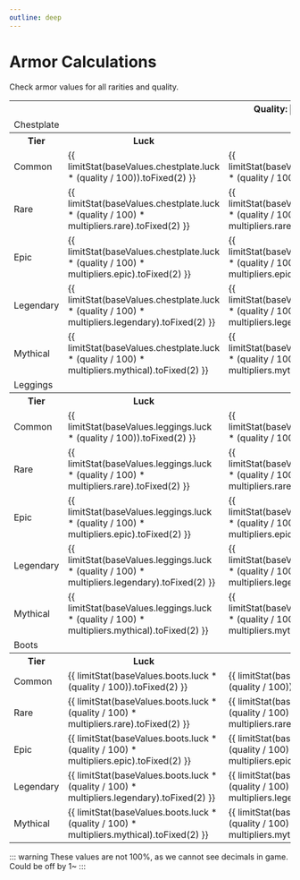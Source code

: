 ```yaml
---
outline: deep
---
```


<script setup>
  import { reactive, ref } from 'vue'

  const multipliers = reactive({
    common: 1,
    rare: 1.506,
    epic: 2.255,
    legendary: 3.37,
    mythical: 5.071,
  })

  const baseValues = reactive ({
    chestplate: {
      luck: 50,
      scale: 50,
      prospect: 35
    },
    leggings: {
      luck: 40,
      scale: 40,
      prospect: 30
    },
    boots: {
      luck: 25,
      scale: 25,
      prospect: 15
    },
  })

  const quality = ref(100)

  function limitStat(value) {
    return value > 5 ? value : 5 
  }
</script>

# Armor Calculations
Check armor values for all rarities and quality.

<table>
  <tbody>
    <tr>
      <th colspan="4">Quality: <input :class="$style.inputBox" v-model="quality" placeholder="100" type="number" min="1" max="100"/>
      </th>
    </tr>
    <tr>
      <td colspan="4" :class="$style.tableTitle">Chestplate</td>
    </tr>
    <tr><th>Tier</th><th>Luck</th><th>Scale</th><th>Prospect</th></tr>
    <tr><td>Common</td>
      <td>{{ limitStat(baseValues.chestplate.luck * (quality / 100)).toFixed(2) }}</td>
      <td>{{ limitStat(baseValues.chestplate.scale * (quality / 100)).toFixed(2) }}</td>
      <td>{{ limitStat(baseValues.chestplate.prospect * (quality / 100)).toFixed(2) }}</td>
    </tr>
    <tr><td>Rare</td>
      <td>{{ limitStat(baseValues.chestplate.luck * (quality / 100) * multipliers.rare).toFixed(2) }}</td>
      <td>{{ limitStat(baseValues.chestplate.scale * (quality / 100) * multipliers.rare).toFixed(2) }}</td>
      <td>{{ limitStat(baseValues.chestplate.prospect * (quality / 100) * multipliers.rare).toFixed(2) }}</td>
    </tr>
    <tr><td>Epic</td>
      <td>{{ limitStat(baseValues.chestplate.luck * (quality / 100) * multipliers.epic).toFixed(2) }}</td>
      <td>{{ limitStat(baseValues.chestplate.scale * (quality / 100) * multipliers.epic).toFixed(2) }}</td>
      <td>{{ limitStat(baseValues.chestplate.prospect * (quality / 100) * multipliers.epic).toFixed(2) }}</td>
    </tr>
    <tr><td>Legendary</td>
      <td>{{ limitStat(baseValues.chestplate.luck * (quality / 100) * multipliers.legendary).toFixed(2) }}</td>
      <td>{{ limitStat(baseValues.chestplate.scale * (quality / 100) * multipliers.legendary).toFixed(2) }}</td>
      <td>{{ limitStat(baseValues.chestplate.prospect * (quality / 100) * multipliers.legendary).toFixed(2) }}</td>
    </tr>
    <tr><td>Mythical</td>
      <td>{{ limitStat(baseValues.chestplate.luck * (quality / 100) * multipliers.mythical).toFixed(2) }}</td>
      <td>{{ limitStat(baseValues.chestplate.scale * (quality / 100) * multipliers.mythical).toFixed(2) }}</td>
      <td>{{ limitStat(baseValues.chestplate.prospect * (quality / 100) * multipliers.mythical).toFixed(2) }}</td>
    </tr>
    <tr>
      <td colspan="4" :class="$style.tableTitle">Leggings</td>
    </tr>
    <tr><th>Tier</th><th>Luck</th><th>Scale</th><th>Prospect</th></tr>
    <tr><td>Common</td>
      <td>{{ limitStat(baseValues.leggings.luck * (quality / 100)).toFixed(2) }}</td>
      <td>{{ limitStat(baseValues.leggings.scale * (quality / 100)).toFixed(2) }}</td>
      <td>{{ limitStat(baseValues.leggings.prospect * (quality / 100)).toFixed(2) }}</td>
    </tr>
    <tr><td>Rare</td>
      <td>{{ limitStat(baseValues.leggings.luck * (quality / 100) * multipliers.rare).toFixed(2) }}</td>
      <td>{{ limitStat(baseValues.leggings.scale * (quality / 100) * multipliers.rare).toFixed(2) }}</td>
      <td>{{ limitStat(baseValues.leggings.prospect * (quality / 100) * multipliers.rare).toFixed(2) }}</td>
    </tr>
    <tr><td>Epic</td>
      <td>{{ limitStat(baseValues.leggings.luck * (quality / 100) * multipliers.epic).toFixed(2) }}</td>
      <td>{{ limitStat(baseValues.leggings.scale * (quality / 100) * multipliers.epic).toFixed(2) }}</td>
      <td>{{ limitStat(baseValues.leggings.prospect * (quality / 100) * multipliers.epic).toFixed(2) }}</td>
    </tr>
    <tr><td>Legendary</td>
      <td>{{ limitStat(baseValues.leggings.luck * (quality / 100) * multipliers.legendary).toFixed(2) }}</td>
      <td>{{ limitStat(baseValues.leggings.scale * (quality / 100) * multipliers.legendary).toFixed(2) }}</td>
      <td>{{ limitStat(baseValues.leggings.prospect * (quality / 100) * multipliers.legendary).toFixed(2) }}</td>
    </tr>
    <tr><td>Mythical</td>
      <td>{{ limitStat(baseValues.leggings.luck * (quality / 100) * multipliers.mythical).toFixed(2) }}</td>
      <td>{{ limitStat(baseValues.leggings.scale * (quality / 100) * multipliers.mythical).toFixed(2) }}</td>
      <td>{{ limitStat(baseValues.leggings.prospect * (quality / 100) * multipliers.mythical).toFixed(2) }}</td>
    </tr>
    <tr>
      <td colspan="4" :class="$style.tableTitle">Boots</td>
    </tr>
    <tr><th>Tier</th><th>Luck</th><th>Scale</th><th>Prospect</th></tr>
    <tr><td>Common</td>
      <td>{{ limitStat(baseValues.boots.luck * (quality / 100)).toFixed(2) }}</td>
      <td>{{ limitStat(baseValues.boots.scale * (quality / 100)).toFixed(2) }}</td>
      <td>{{ limitStat(baseValues.boots.prospect * (quality / 100)).toFixed(2) }}</td>
    </tr>
    <tr><td>Rare</td>
      <td>{{ limitStat(baseValues.boots.luck * (quality / 100) * multipliers.rare).toFixed(2) }}</td>
      <td>{{ limitStat(baseValues.boots.scale * (quality / 100) * multipliers.rare).toFixed(2) }}</td>
      <td>{{ limitStat(baseValues.boots.prospect * (quality / 100) * multipliers.rare).toFixed(2) }}</td>
    </tr>
    <tr><td>Epic</td>
      <td>{{ limitStat(baseValues.boots.luck * (quality / 100) * multipliers.epic).toFixed(2) }}</td>
      <td>{{ limitStat(baseValues.boots.scale * (quality / 100) * multipliers.epic).toFixed(2) }}</td>
      <td>{{ limitStat(baseValues.boots.prospect * (quality / 100) * multipliers.epic).toFixed(2) }}</td>
    </tr>
    <tr><td>Legendary</td>
      <td>{{ limitStat(baseValues.boots.luck * (quality / 100) * multipliers.legendary).toFixed(2) }}</td>
      <td>{{ limitStat(baseValues.boots.scale * (quality / 100) * multipliers.legendary).toFixed(2) }}</td>
      <td>{{ limitStat(baseValues.boots.prospect * (quality / 100) * multipliers.legendary).toFixed(2) }}</td>
    </tr>
    <tr><td>Mythical</td>
      <td>{{ limitStat(baseValues.boots.luck * (quality / 100) * multipliers.mythical).toFixed(2) }}</td>
      <td>{{ limitStat(baseValues.boots.scale * (quality / 100) * multipliers.mythical).toFixed(2) }}</td>
      <td>{{ limitStat(baseValues.boots.prospect * (quality / 100) * multipliers.mythical).toFixed(2) }}</td>
    </tr>
  </tbody>
</table>

::: warning
These values are not 100%, as we cannot see decimals in game. Could be off by 1~
:::

<style module>
  .inputBox {
    border: 1px solid var(--vp-c-default-1);
    border-radius: 4px;
    padding: .2em .6em;
  }

  .tableTitle {
    text-align: center; 
    vertical-align: middle;
    font-weight: bold
  }
</style>